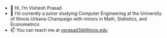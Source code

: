 - 👋 Hi, I’m Vishesh Prasad
- 🌱 I’m currently a junior studying Computer Engineering at the University of Illinois Urbana-Champaign with minors in Math, Statistics, and Econometrics
- 📫 You can reach me at vprasad3@illinois.edu


<!---
- 👀 I’m interested in ...
- 💞️ I’m looking to collaborate on ...
--->
<!---
VisheshP-29/VisheshP-29 is a ✨ special ✨ repository because its `README.md` (this file) appears on your GitHub profile.
You can click the Preview link to take a look at your changes.
--->
